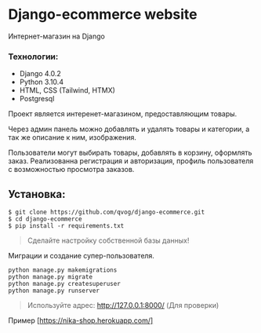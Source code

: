 # Django-ecommerce website
Интернет-магазин на Django

### Технологии:
- Django 4.0.2
- Python 3.10.4
- HTML, CSS (Tailwind, HTMX)
- Postgresql

Проект является интеренет-магазином, предоставляющим товары.

Через админ панель можно добавлять и удалять товары и категории, а так же 
описание к ним, изображения.

Пользователи могут выбирать товары, добавлять в корзину, оформлять заказ. Реализованна регистрация и 
авторизация, профиль пользователя с возможностью просмотра заказов.


Установка:
--
```
$ git clone https://github.com/qvog/django-ecommerce.git
$ cd django-ecommerce
$ pip install -r requirements.txt
```

> Сделайте настройку собственной базы данных! 

Миграции и создание супер-пользователя.
```
python manage.py makemigrations
python manage.py migrate
python manage.py createsuperuser
python manage.py runserver
```

> Используйте адрес: http://127.0.0.1:8000/ (Для проверки) 


Пример [https://nika-shop.herokuapp.com/]
